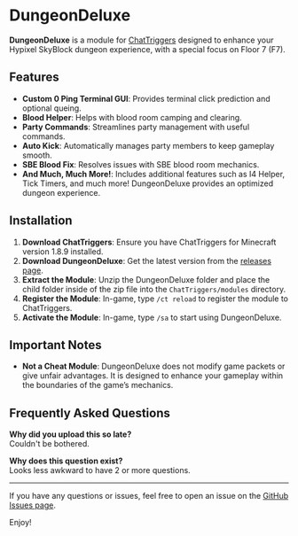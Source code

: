 # DungeonDeluxe

**DungeonDeluxe** is a module for [ChatTriggers](https://www.chattriggers.com/) designed to enhance your Hypixel SkyBlock dungeon experience, with a special focus on Floor 7 (F7).

## Features

- **Custom 0 Ping Terminal GUI**: Provides terminal click prediction and optional queing.
- **Blood Helper**: Helps with blood room camping and clearing.
- **Party Commands**: Streamlines party management with useful commands.
- **Auto Kick**: Automatically manages party members to keep gameplay smooth.
- **SBE Blood Fix**: Resolves issues with SBE blood room mechanics.
- **And Much, Much More!**: Includes additional features such as I4 Helper, Tick Timers, and much more! DungeonDeluxe provides an optimized dungeon experience.

## Installation

1. **Download ChatTriggers**: Ensure you have ChatTriggers for Minecraft version 1.8.9 installed.
2. **Download DungeonDeluxe**: Get the latest version from the [releases page](https://github.com/DeluxeDevModules/DungeonDeluxe/releases).
3. **Extract the Module**: Unzip the DungeonDeluxe folder and place the child folder inside of the zip file into the `ChatTriggers/modules` directory.
4. **Register the Module**: In-game, type `/ct reload` to register the module to ChatTriggers.
5. **Activate the Module**: In-game, type `/sa` to start using DungeonDeluxe.


## Important Notes

- **Not a Cheat Module**: DungeonDeluxe does not modify game packets or give unfair advantages. It is designed to enhance your gameplay within the boundaries of the game’s mechanics.

## Frequently Asked Questions

**Why did you upload this so late?**  
Couldn't be bothered.

**Why does this question exist?**  
Looks less awkward to have 2 or more questions.

---

If you have any questions or issues, feel free to open an issue on the [GitHub Issues page](https://github.com/your-repository/issues).

Enjoy!

